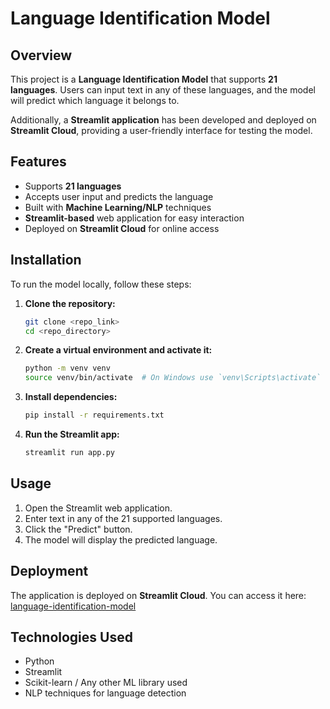 # Language Identification Model

## Overview
This project is a **Language Identification Model** that supports **21 languages**. Users can input text in any of these languages, and the model will predict which language it belongs to.

Additionally, a **Streamlit application** has been developed and deployed on **Streamlit Cloud**, providing a user-friendly interface for testing the model.

## Features
- Supports **21 languages**
- Accepts user input and predicts the language
- Built with **Machine Learning/NLP** techniques
- **Streamlit-based** web application for easy interaction
- Deployed on **Streamlit Cloud** for online access

## Installation
To run the model locally, follow these steps:

1. **Clone the repository:**
   ```sh
   git clone <repo_link>
   cd <repo_directory>
   ```

2. **Create a virtual environment and activate it:**
   ```sh
   python -m venv venv
   source venv/bin/activate  # On Windows use `venv\Scripts\activate`
   ```

3. **Install dependencies:**
   ```sh
   pip install -r requirements.txt
   ```

4. **Run the Streamlit app:**
   ```sh
   streamlit run app.py
   ```

## Usage
1. Open the Streamlit web application.
2. Enter text in any of the 21 supported languages.
3. Click the "Predict" button.
4. The model will display the predicted language.

## Deployment
The application is deployed on **Streamlit Cloud**. You can access it here: [language-identification-model](<https://language-identification-model.streamlit.app/>)

## Technologies Used
- Python
- Streamlit
- Scikit-learn / Any other ML library used
- NLP techniques for language detection
